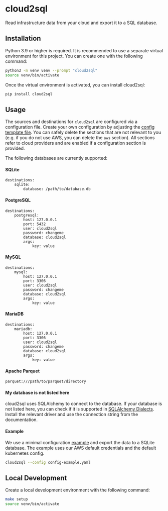 # cloud2sql
Read infrastructure data from your cloud and export it to a SQL database.


## Installation

Python 3.9 or higher is required.
It is recommended to use a separate virtual environment for this project. You can create one with the following command:

```bash
python3 -m venv venv --prompt "cloud2sql"
source venv/bin/activate
```

Once the virtual environment is activated, you can install cloud2sql:

```bash
pip install cloud2sql
```

## Usage

The sources and destinations for `cloud2sql` are configured via a configuration file. Create your own configuration by adjusting the [config template file](./config-template.yaml).
You can safely delete the sections that are not relevant to you (e.g. if you do not use AWS, you can delete the `aws` section).
All sections refer to cloud providers and are enabled if a configuration section is provided.

The following databases are currently supported:

#### SQLite

```
destinations:
    sqlite:
        database: /path/to/database.db
```

#### PostgreSQL

```
destinations:
    postgresql:
        host: 127.0.0.1
        port: 5432
        user: cloud2sql
        password: changeme
        database: cloud2sql
        args:
            key: value
```

#### MySQL

```
destinations:
    mysql:
        host: 127.0.0.1
        port: 3306
        user: cloud2sql
        password: changeme
        database: cloud2sql
        args:
            key: value
```

#### MariaDB

```
destinations:
    mariadb:
        host: 127.0.0.1
        port: 3306
        user: cloud2sql
        password: changeme
        database: cloud2sql
        args:
            key: value
```

#### Apache Parquet

```
parquet:///path/to/parquet/directory
```

#### My database is not listed here

cloud2sql uses SQLAlchemy to connect to the database. If your database is not listed here, you can check if it is supported in [SQLAlchemy Dialects](https://docs.sqlalchemy.org/en/20/dialects/index.html).
Install the relevant driver and use the connection string from the documentation.

#### Example

We use a minimal configuration [example](./config-example.yaml) and export the data to a SQLite database.
The example uses our AWS default credentials and the default kubernetes config.

```bash
cloud2sql --config config-example.yaml
```

## Local Development

Create a local development environment with the following command:

```bash
make setup
source venv/bin/activate
```
